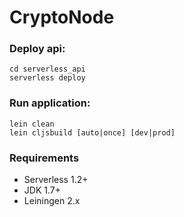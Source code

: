 # CryptoNode

### Deploy api:

```
cd serverless_api
serverless deploy
```

### Run application:

```
lein clean
lein cljsbuild [auto|once] [dev|prod]
```

### Requirements

* Serverless 1.2+
* JDK 1.7+
* Leiningen 2.x
